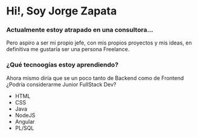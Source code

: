 <!--- 👋 Hi, I’m @jzapataa
 👀 I’m interested in ...
 🌱 I’m currently learning ...
💞️ I’m looking to collaborate on ...
 📫 How to reach me ...

<!---
jzapataa/jzapataa is a ✨ special ✨ repository because its `README.md` (this file) appears on your GitHub profile.
You can click the Preview link to take a look at your changes.
--->


<h1>Hi!, Soy Jorge Zapata</h1>

<h3>Actualmente estoy atrapado en una consultora...</h3> <span>Pero aspiro a ser mi propio jefe, con mis propios proyectos y mis ideas, en definitiva me gustaría ser una persona Freelance.</span>

<h3>¿Qué tecnoogías estoy aprendiendo?</h3>
Ahora mismo diría que se un poco tanto de Backend como de Frontend ¿Podría considerarme Junior FullStack Dev?
<ul>
<li>HTML</li>
<li>CSS</li>
<li>Java</li>
<li>NodeJS</li>
<li>Angular</li>
<li>PL/SQL</lI>
<ul>
